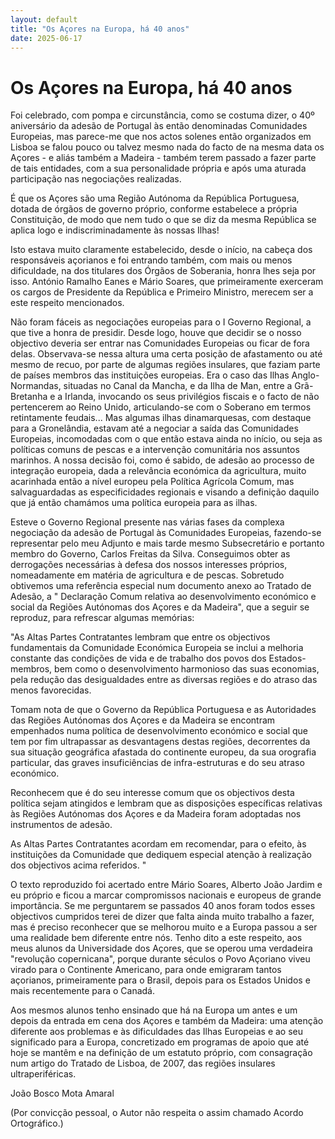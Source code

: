 ```yaml
---
layout: default
title: "Os Açores na Europa, há 40 anos"
date: 2025-06-17
---
```

# Os Açores na Europa, há 40 anos

Foi celebrado, com pompa e circunstância, como se costuma dizer, o 40º aniversário da adesão de Portugal às então denominadas Comunidades Europeias, mas parece-me que nos actos solenes então organizados em Lisboa se falou pouco ou talvez mesmo nada do facto de na mesma data os Açores - e aliás também a Madeira - também terem passado a fazer parte de tais entidades, com a sua personalidade própria e após uma aturada participação nas negociações realizadas.

É que os Açores são uma Região Autónoma da República Portuguesa, dotada de órgãos de governo próprio, conforme estabelece a própria Constituição, de modo que nem tudo o que se diz da mesma República se aplica logo e indiscriminadamente às nossas Ilhas!

Isto estava muito claramente estabelecido, desde o início, na cabeça dos responsáveis açorianos e foi entrando também, com mais ou menos dificuldade, na dos titulares dos Órgãos de Soberania, honra lhes seja por isso. António Ramalho Eanes e Mário Soares, que primeiramente exerceram os cargos de Presidente da República e Primeiro Ministro, merecem ser a este respeito mencionados.

Não foram fáceis as negociações europeias para o I Governo Regional, a que tive a honra de presidir. Desde logo, houve que decidir se o nosso objectivo deveria ser entrar nas Comunidades Europeias ou ficar de fora delas. Observava-se nessa altura uma certa posição de afastamento ou até mesmo de recuo, por parte de algumas regiões insulares, que faziam parte de países membros das instituições europeias. Era o caso das Ilhas Anglo-Normandas, situadas no Canal da Mancha, e da Ilha de Man, entre a Grã-Bretanha e a Irlanda, invocando os seus privilégios fiscais e o facto de não pertencerem ao Reino Unido, articulando-se com o Soberano em termos retintamente feudais... Mas algumas ilhas dinamarquesas, com destaque para a Gronelândia, estavam até a negociar a saída das Comunidades Europeias, incomodadas com o que então estava ainda no início, ou seja as políticas comuns de pescas e a intervenção comunitária nos assuntos marinhos. A nossa decisão foi, como é sabido, de adesão ao processo de integração europeia, dada a relevância económica da agricultura, muito acarinhada então a nível europeu pela Política Agrícola Comum, mas salvaguardadas as especificidades regionais e visando a definição daquilo que já então chamámos uma política europeia para as ilhas.

Esteve o Governo Regional presente nas várias fases da complexa negociação da adesão de Portugal às Comunidades Europeias, fazendo-se representar pelo meu Adjunto e mais tarde mesmo Subsecretário e portanto membro do Governo, Carlos Freitas da Silva. Conseguimos obter as derrogações necessárias à defesa dos nossos interesses próprios, nomeadamente em matéria de agricultura e de pescas. Sobretudo obtivemos uma referência especial num documento anexo ao Tratado de Adesão, a " Declaração Comum relativa ao desenvolvimento económico e social da Regiões Autónomas dos Açores e da Madeira", que a seguir se reproduz, para refrescar algumas memórias:

"As Altas Partes Contratantes lembram que entre os objectivos fundamentais da Comunidade Económica Europeia se inclui a melhoria constante das condições de vida e de trabalho dos povos dos Estados-membros, bem como o desenvolvimento harmonioso das suas economias, pela redução das desigualdades entre as diversas regiões e do atraso das menos favorecidas.

Tomam nota de que o Governo da República Portuguesa e as Autoridades das Regiões Autónomas dos Açores e da Madeira se encontram empenhados numa política de desenvolvimento económico e social que tem por fim ultrapassar as desvantagens destas regiões, decorrentes da sua situação geográfica afastada do continente europeu, da sua orografia particular, das graves insuficiências de infra-estruturas e do seu atraso económico.

Reconhecem que é do seu interesse comum que os objectivos desta política sejam atingidos e lembram que as disposições específicas relativas às Regiões Autónomas dos Açores e da Madeira foram adoptadas nos instrumentos de adesão.

As Altas Partes Contratantes acordam em recomendar, para o efeito, às instituições da Comunidade que dediquem especial atenção à realização dos objectivos acima referidos. "

O texto reproduzido foi acertado entre Mário Soares, Alberto João Jardim e eu próprio e ficou a marcar compromissos nacionais e europeus de grande importância. Se me perguntarem se passados 40 anos foram todos esses objectivos cumpridos terei de dizer que falta ainda muito trabalho a fazer, mas é preciso reconhecer que se melhorou muito e a Europa passou a ser uma realidade bem diferente entre nós. Tenho dito a este respeito, aos meus alunos da Universidade dos Açores, que se operou uma verdadeira "revolução copernicana", porque durante séculos o Povo Açoriano viveu virado para o Continente Americano, para onde emigraram tantos açorianos, primeiramente para o Brasil, depois para os Estados Unidos e mais recentemente para o Canadá.

Aos mesmos alunos tenho ensinado que há na Europa um antes e um depois da entrada em cena dos Açores e também da Madeira: uma atenção diferente aos problemas e às dificuldades das Ilhas Europeias e ao seu significado para a Europa, concretizado em programas de apoio que até hoje se mantêm e na definição de um estatuto próprio, com consagração num artigo do Tratado de Lisboa, de 2007, das regiões insulares ultraperiféricas.

João Bosco Mota Amaral

(Por convicção pessoal, o Autor não respeita o assim chamado Acordo Ortográfico.)

